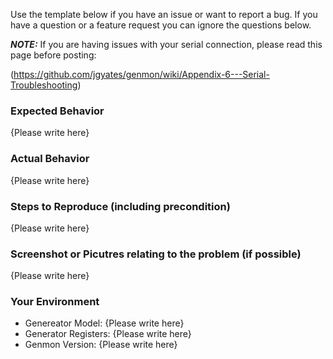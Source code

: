 Use the template below if you have an issue or want to report a bug. If you have a question or a feature request you can ignore the questions below.

***NOTE:*** If you are having issues with your serial connection, please read this page before posting:

(https://github.com/jgyates/genmon/wiki/Appendix-6---Serial-Troubleshooting)


### Expected Behavior

{Please write here}

### Actual Behavior

{Please write here}

### Steps to Reproduce (including precondition)

{Please write here}

### Screenshot or Picutres relating to the problem (if possible)

{Please write here}

### Your Environment

- Genereator Model: {Please write here}
- Generator Registers: {Please write here}
- Genmon Version: {Please write here}

